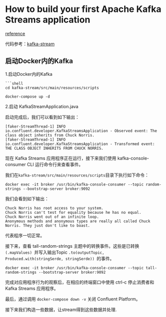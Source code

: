 # How to build your first Apache Kafka Streams application

[reference](https://developer.confluent.io/tutorials/creating-first-apache-kafka-streams-application/confluent.html)

代码参考：[kafka-stream](./../../kafka-stream)

## 启动Docker内的Kafka

1.启动Docker内的Kafka

```
```shell
cd kafka-stream/src/main/resources/scripts
```

```shell
docker-compose up -d
```

2.启动 KafkaStreamApplication.java

启动完成后，我们可以看到如下输出：

```text
[faker-StreamThread-1] INFO io.confluent.developer.KafkaStreamsApplication - Observed event: The class object inherits from Chuck Norris.
[faker-StreamThread-1] INFO io.confluent.developer.KafkaStreamsApplication - Transformed event: THE CLASS OBJECT INHERITS FROM CHUCK NORRIS.
```

现在 Kafka Streams 应用程序正在运行，接下来我们使用 kafka-console-consumer CLI 运行命令行来查看事件。

我们在`kafka-stream/src/main/resources/scripts`目录下执行如下命令：

```shell
docker exec -it broker /usr/bin/kafka-console-consumer --topic random-strings --bootstrap-server broker:9092
```

我们会看到如下输出：

```text
Chuck Norris has root access to your system.
Chuck Norris can't test for equality because he has no equal.
Chuck Norris went out of an infinite loop.
Anonymous methods and anonymous types are really all called Chuck Norris. They just don't like to boast.
```

代表程序一切正常。

接下来，查看 tall-random-strings 主题中的转换事件。这些是已转换 `(.mapValues) `并写入输出Topic `.to(outputTopic, Produced.with(stringSerde, stringSerde)) `的事件。

```shell
docker exec -it broker /usr/bin/kafka-console-consumer --topic tall-random-strings --bootstrap-server broker:9092
```

完成对应用程序行为的观察后，在相应的终端窗口中使用 ctrl-c 停止消费者和 Kafka Streams 应用程序。

最后，通过调用 `docker-compose down -v` 关闭 Confluent Platform。



接下来我们构造一些数据，让stream得到这些数据并处理.
